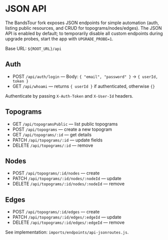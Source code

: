 # JSON API

The BandsTour fork exposes JSON endpoints for simple automation (auth, listing public resources, and CRUD for topograms/nodes/edges). The JSON API is enabled by default; to temporarily disable all custom endpoints during upgrade probes, start the app with `UPGRADE_PROBE=1`.

Base URL: `${ROOT_URL}/api`

## Auth
- POST `/api/auth/login` — Body: `{ "email", "password" }` → `{ userId, token }`
- GET  `/api/whoami` — returns `{ userId }` if authenticated, otherwise `{}`

Authenticate by passing `X-Auth-Token` and `X-User-Id` headers.

## Topograms
- GET    `/api/topogramsPublic` — list public topograms
- POST   `/api/topograms` — create a new topogram
- GET    `/api/topograms/:id` — get details
- PATCH  `/api/topograms/:id` — update fields
- DELETE `/api/topograms/:id` — remove

## Nodes
- POST   `/api/topograms/:id/nodes` — create
- PATCH  `/api/topograms/:id/nodes/:nodeId` — update
- DELETE `/api/topograms/:id/nodes/:nodeId` — remove

## Edges
- POST   `/api/topograms/:id/edges` — create
- PATCH  `/api/topograms/:id/edges/:edgeId` — update
- DELETE `/api/topograms/:id/edges/:edgeId` — remove

See implementation: `imports/endpoints/api-jsonroutes.js`.
